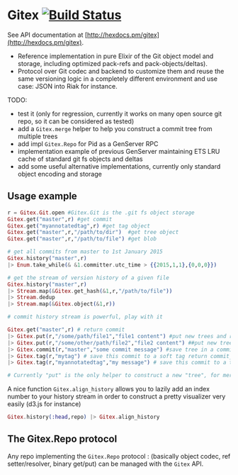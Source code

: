 Gitex [![Build Status](https://travis-ci.org/awetzel/gitex.svg)](https://travis-ci.org/awetzel/gitex)
=======

See API documentation at [http://hexdocs.pm/gitex](http://hexdocs.pm/gitex).

- Reference implementation in pure Elixir of the Git object model and storage,
  including optimized pack-refs and pack-objects/deltas).
- Protocol over Git codec and backend to customize them and reuse the same
  versioning logic in a completely different environment and use case: JSON
  into Riak for instance.

TODO:

- test it (only for regression, currently it works on many open source git repo, so it can be considered as tested)
- add a `Gitex.merge` helper to help you construct a commit tree from multiple trees
- add impl `Gitex.Repo` for Pid as a GenServer RPC
- implementation example of previous GenServer maintaining ETS LRU cache of standard git fs objects and deltas
- add some useful alternative implementations, currently only standard object encoding and storage

## Usage example


```elixir
r = Gitex.Git.open #Gitex.Git is the .git fs object storage
Gitex.get("master",r) #get commit
Gitex.get("myannotatedtag",r) #get tag object
Gitex.get("master",r,"/path/to/dir")  #get tree object
Gitex.get("master",r,"/path/to/file") #get blob

# get all commits from master to 1st January 2015
Gitex.history("master",r) 
|> Enum.take_while(& &1.committer.utc_time > {{2015,1,1},{0,0,0}})

# get the stream of version history of a given file
Gitex.history("master",r) 
|> Stream.map(&Gitex.get_hash(&1,r,"/path/to/file")) 
|> Stream.dedup
|> Stream.map(&Gitex.object(&1,r))

# commit history stream is powerful, play with it

Gitex.get("master",r) # return commit
|> Gitex.put(r,"/some/path/file1","file1 content") #put new trees and return new root tree hash
|> Gitex.put(r,"/some/other/path/file2","file2 content") ##put new trees and return new root tree hash
|> Gitex.commit(r,"master","some commit message") #save tree in a commit with "master" parent then update "master" and return commit hash 
|> Gitex.tag(r,"mytag") # save this commit to a soft tag return commit_tag
|> Gitex.tag(r,"myannotatedtag","my message") # save this commit to a tag object with comment, return tag hash

# Currently "put" is the only helper to construct a new "tree", for merging you have to construct the tree yourself
```

A nice function `Gitex.align_history` allows you to lazily add an index number to your
history stream in order to construct a pretty visualizer very easily (d3.js for instance)

```elixir
Gitex.history(:head,repo) |> Gitex.align_history
```

## The Gitex.Repo protocol

Any repo implementing the `Gitex.Repo` protocol : (basically object codec, ref
setter/resolver, binary get/put) can be managed with the `Gitex` API.

